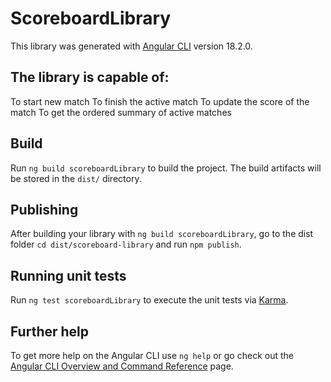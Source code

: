 # ScoreboardLibrary

This library was generated with [Angular CLI](https://github.com/angular/angular-cli) version 18.2.0.

##  The library is capable of:

To start new match
To finish the active match
To update the score of the match
To get the ordered summary of active matches

## Build

Run `ng build scoreboardLibrary` to build the project. The build artifacts will be stored in the `dist/` directory.

## Publishing

After building your library with `ng build scoreboardLibrary`, go to the dist folder `cd dist/scoreboard-library` and run `npm publish`.

## Running unit tests

Run `ng test scoreboardLibrary` to execute the unit tests via [Karma](https://karma-runner.github.io).

## Further help

To get more help on the Angular CLI use `ng help` or go check out the [Angular CLI Overview and Command Reference](https://angular.dev/tools/cli) page.
